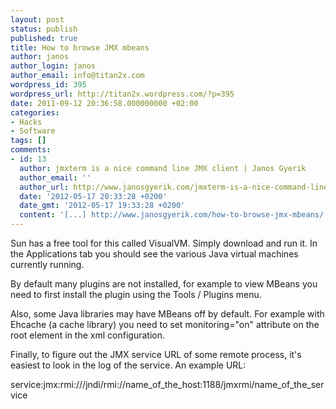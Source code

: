```yaml
---
layout: post
status: publish
published: true
title: How to browse JMX mbeans
author: janos
author_login: janos
author_email: info@titan2x.com
wordpress_id: 395
wordpress_url: http://titan2x.wordpress.com/?p=395
date: 2011-09-12 20:36:58.000000000 +02:00
categories:
- Hacks
- Software
tags: []
comments:
- id: 13
  author: jmxterm is a nice command line JMX client | Janos Gyerik
  author_email: ''
  author_url: http://www.janosgyerik.com/jmxterm-is-a-nice-command-line-jmx-client/
  date: '2012-05-17 20:33:28 +0200'
  date_gmt: '2012-05-17 19:33:28 +0200'
  content: '[...] http://www.janosgyerik.com/how-to-browse-jmx-mbeans/ [...]'
---
```

Sun has a free tool for this called VisualVM. Simply download and run it. In the Applications tab you should see the various Java virtual machines currently running.

By default many plugins are not installed, for example to view MBeans you need to first install the plugin using the Tools / Plugins menu.

Also, some Java libraries may have MBeans off by default. For example with Ehcache (a cache library) you need to set monitoring="on" attribute on the root element in the xml configuration.

Finally, to figure out the JMX service URL of some remote process, it's easiest to look in the log of the service. An example URL:

service:jmx:rmi:///jndi/rmi://name_of_the_host:1188/jmxrmi/name_of_the_service

